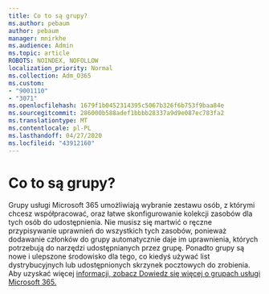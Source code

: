 ```yaml
---
title: Co to są grupy?
ms.author: pebaum
author: pebaum
manager: mnirkhe
ms.audience: Admin
ms.topic: article
ROBOTS: NOINDEX, NOFOLLOW
localization_priority: Normal
ms.collection: Adm_O365
ms.custom:
- "9001110"
- "3071"
ms.openlocfilehash: 1679f1b0452314395c5067b326f6b753f9baa84e
ms.sourcegitcommit: 286000b588adef1bbbb28337a9d9e087ec783fa2
ms.translationtype: MT
ms.contentlocale: pl-PL
ms.lasthandoff: 04/27/2020
ms.locfileid: "43912160"
---
```

# <a name="what-are-groups"></a>Co to są grupy?

Grupy usługi Microsoft 365 umożliwiają wybranie zestawu osób, z którymi chcesz współpracować, oraz łatwe skonfigurowanie kolekcji zasobów dla tych osób do udostępnienia. Nie musisz się martwić o ręczne przypisywanie uprawnień do wszystkich tych zasobów, ponieważ dodawanie członków do grupy automatycznie daje im uprawnienia, których potrzebują do narzędzi udostępnianych przez grupę. Ponadto grupy są nowe i ulepszone środowisko dla tego, co kiedyś używać list dystrybucyjnych lub udostępnionych skrzynek pocztowych do zrobienia.  Aby uzyskać więcej [informacji, zobacz Dowiedz się więcej o grupach usługi Microsoft 365.](https://support.office.com/article/b565caa1-5c40-40ef-9915-60fdb2d97fa2) 